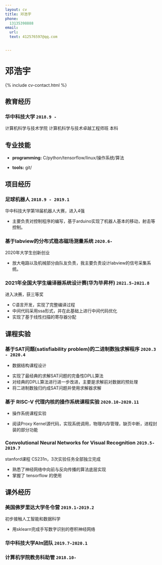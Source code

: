 ```yaml
---
layout: cv
title: 邓浩宇
phone:
  13135398888
email:
  url: 
  text: 412576597@qq.com

  
---
```



#  邓浩宇

<!--
include contact information from the front matter
Supported arguments:
    - homepage: url, text
    - phone
    - email
-->

{% include cv-contact.html %}

##  教育经历

### **华中科技大学** `2018.9 -`
计算机科学与技术学院 计算机科学与技术卓越工程师班 本科


## 专业技能
- **programming:** C/python/tensorflow/linux/操作系统/算法

- **tools:** git/

## 项目经历

### **足球机器人** `2018.9 - 2019.1`
华中科技大学第18届机器人大赛，进入4强
- 主要负责对控制程序的编写，基于arduino实现了机器人基本的移动，射击等控制。

### **基于labview的分布式稳态磁场测量系统** `2020.6-`
2020年大学生创新创业
- 放大电路以及机械部分由队友负责，我主要负责设计labview的信号采集系统。

### **2021年全国大学生编译器系统设计赛(华为毕昇杯)** `2021.5-2021.8`
进入决赛，获三等奖
- C语言开发，实现了完整编译过程
- 中间代码采用ssa形式，并在此基础上进行中间代码优化
- 实现了基于线性扫描的寄存器分配


## 课程实验
### **基于SAT问题(satisfiability problem)的二进制数独求解程序** `2020.3 - 2020.4`
- 数据结构课程设计
* 实现了最经典的求解SAT问题的完备性DPLL算法
* 对经典的DPLL算法进行进一步改进，主要是求解前对数据的预处理
* 将二进制数独归约成SAT问题并使用求解器求解

### **基于 RISC-V 代理内核的操作系统课程实验** `2020.10-2020.11`
- 操作系统课程实验
* 阅读Proxy Kernel源代码，实现系统调用，物理内存管理，缺页中断，进程封装的部分功能

### **Convolutional Neural Networks for Visual Recognition** `2019.5-2019.7`
stanford课程 CS231n，3次实验任务全部独立完成
- 熟悉了神经网络中向前与反向传播的算法底层实现
- 掌握了 tensorflow 的使用


## 课外经历
### **美国佛罗里达大学冬令营** `2019.1-2019.2`
初步接触人工智能和数据科学
- 用sklearn完成手写数字识别的卷积神经网络

### **华中科技大学AIπ团队** `2019.7-2020.1`

### **计算机学院教务科助管**  `2018.10-`

<!-- ### Footer

Last updated: May 2020 -->
